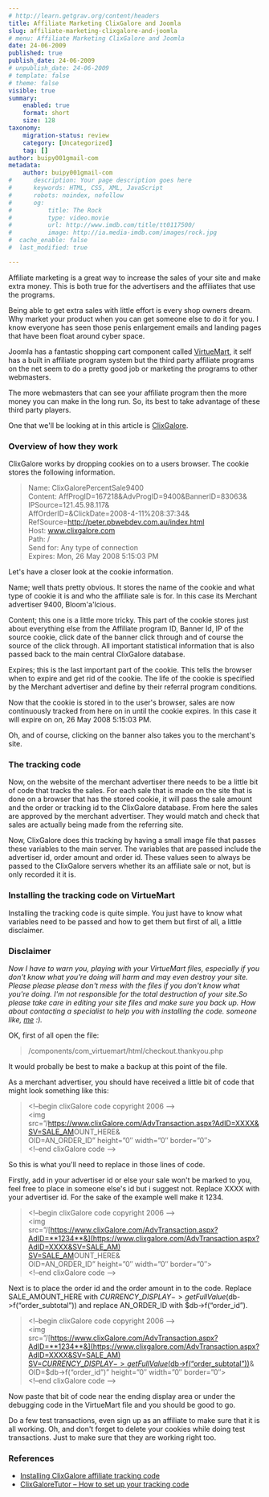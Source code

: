 ```yaml
---
# http://learn.getgrav.org/content/headers
title: Affiliate Marketing ClixGalore and Joomla
slug: affiliate-marketing-clixgalore-and-joomla
# menu: Affiliate Marketing ClixGalore and Joomla
date: 24-06-2009
published: true
publish_date: 24-06-2009
# unpublish_date: 24-06-2009
# template: false
# theme: false
visible: true
summary:
    enabled: true
    format: short
    size: 128
taxonomy:
    migration-status: review
    category: [Uncategorized]
    tag: []
author: buipy001gmail-com
metadata:
    author: buipy001gmail-com
#      description: Your page description goes here
#      keywords: HTML, CSS, XML, JavaScript
#      robots: noindex, nofollow
#      og:
#          title: The Rock
#          type: video.movie
#          url: http://www.imdb.com/title/tt0117500/
#          image: http://ia.media-imdb.com/images/rock.jpg
#  cache_enable: false
#  last_modified: true

---
```


Affiliate marketing is a great way to increase the sales of your site and make extra money. This is both true for the advertisers and the affiliates that use the programs.

Being able to get extra sales with little effort is every shop owners dream. Why market your product when you can get someone else to do it for you. I know everyone has seen those penis enlargement emails and landing pages that have been float around cyber space.

Joomla has a fantastic shopping cart component called [VirtueMart](http://dev.virtuemart.net/cb/wiki/1381#section-What+is+VirtueMart_3F), it self has a built in affiliate program system but the third party affiliate programs on the net seem to do a pretty good job or marketing the programs to other webmasters.

The more webmasters that can see your affiliate program then the more money you can make in the long run. So, its best to take advantage of these third party players.

One that we'll be looking at in this article is [ClixGalore](http://www.clixgalore.com/).

### Overview of how they work

ClixGalore works by dropping cookies on to a users browser. The cookie stores the following information.

> Name: ClixGalorePercentSale9400  
>  Content: AffProgID=167218&AdvProgID=9400&BannerID=83063&  
>  IPSource=121.45.98.117&  
>  AffOrderID=&ClickDate=2008-4-11%208:37:34&  
>  RefSource=http://peter.pbwebdev.com.au/index.html  
>  Host: www.clixgalore.com  
>  Path: /  
>  Send for: Any type of connection  
>  Expires: Mon, 26 May 2008 5:15:03 PM

Let's have a closer look at the cookie information.

Name; well thats pretty obvious. It stores the name of the cookie and what type of cookie it is and who the affiliate sale is for. In this case its Merchant advertiser 9400, Bloom'a'lcious.

Content; this one is a little more tricky. This part of the cookie stores just about everything else from the Affiliate program ID, Banner Id, IP of the source cookie, click date of the banner click through and of course the source of the click through. All important statistical information that is also passed back to the main central ClixGalore database.

Expires; this is the last important part of the cookie. This tells the browser when to expire and get rid of the cookie. The life of the cookie is specified by the Merchant advertiser and define by their referral program conditions.

Now that the cookie is stored in to the user's browser, sales are now continuously tracked from here on in until the cookie expires. In this case it will expire on on, 26 May 2008 5:15:03 PM.

Oh, and of course, clicking on the banner also takes you to the merchant's site.

### The tracking code

Now, on the website of the merchant advertiser there needs to be a little bit of code that tracks the sales. For each sale that is made on the site that is done on a browser that has the stored cookie, it will pass the sale amount and the order or tracking id to the ClixGalore database. From here the sales are approved by the merchant advertiser. They would match and check that sales are actually being made from the referring site.

Now, ClixGalore does this tracking by having a small image file that passes these variables to the main server. The variables that are passed include the advertiser id, order amount and order id. These values seen to always be passed to the ClixGalore servers whether its an affiliate sale or not, but is only recorded it it is.

### Installing the tracking code on VirtueMart

Installing the tracking code is quite simple. You just have to know what variables need to be passed and how to get them but first of all, a little disclaimer.

### Disclaimer

*Now I have to warn you, playing with your VirtueMart files, especially if you don't know what you're doing will harm and may even destroy your site. Please please please don't mess with the files if you don't know what you're doing. I'm not responsible for the total destruction of your site.So please take care in editing your site files and make sure you back up. How about contacting a specialist to help you with installing the code. someone like, [me](http://pbwebdev.com.au/) :).*

OK, first of all open the file:

> /components/com\_virtuemart/html/checkout.thankyou.php

It would probally be best to make a backup at this point of the file.

As a merchant advertiser, you should have received a little bit of code that might look something like this:

> <!–begin clixGalore code copyright 2006 –>  
>  <img  
>  src=”/[https://www.clixGalore.com/AdvTransaction.aspx?AdID=XXXX&  
>  SV=SALE\_AM](https://www.clixgalore.com/AdvTransaction.aspx?AdID=XXXX&SV=SALE_AM)OUNT\_HERE&  
>  OID=AN\_ORDER\_ID” height=”0″ width=”0″ border=”0″>  
>  <!–end clixGalore code –>

So this is what you'll need to replace in those lines of code.

Firstly, add in your advertiser id or else your sale won't be marked to you, feel free to place in someone else's id but i suggest not. Replace XXXX with your advertiser id. For the sake of the example well make it 1234.

> <!–begin clixGalore code copyright 2006 –>  
>  <img  
>  src=”/[https://www.clixGalore.com/AdvTransaction.aspx?AdID=**1234**&](https://www.clixgalore.com/AdvTransaction.aspx?AdID=XXXX&SV=SALE_AM)  
> [ SV=SALE\_AM](https://www.clixgalore.com/AdvTransaction.aspx?AdID=XXXX&SV=SALE_AM)OUNT\_HERE&  
>  OID=AN\_ORDER\_ID” height=”0″ width=”0″ border=”0″>  
>  <!–end clixGalore code –>

Next is to place the order id and the order amount in to the code. Replace SALE\_AMOUNT\_HERE with $CURRENCY\_DISPLAY->getFullValue($db->f(“order\_subtotal”)) and replace AN\_ORDER\_ID with $db->f(“order\_id”).

> <!–begin clixGalore code copyright 2006 –>  
>  <img  
>  src=”/[https://www.clixGalore.com/AdvTransaction.aspx?AdID=**1234**&](https://www.clixgalore.com/AdvTransaction.aspx?AdID=XXXX&SV=SALE_AM)  
> [ SV=$CURRENCY\_DISPLAY->getFullValue($db->f(“order\_subtotal”))](https://www.clixgalore.com/AdvTransaction.aspx?AdID=XXXX&SV=SALE_AM)&  
>  OID=$db->f(“order\_id”)” height=”0″ width=”0″ border=”0″>  
>  <!–end clixGalore code –>

Now paste that bit of code near the ending display area or under the debugging code in the VirtueMart file and you should be good to go.

Do a few test transactions, even sign up as an affiliate to make sure that it is all working. Oh, and don't forget to delete your cookies while doing test transactions. Just to make sure that they are working right too.

### References

- [Installing ClixGalore affiliate tracking code](http://forum.virtuemart.net/index.php?topic=30187.msg120555)
- [ClixGaloreTutor – How to set up your tracking code](http://clixgaloretutor.com/how-to-set-up-your-tracking-code.shtml)